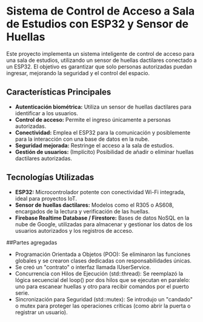 # Sistema de Control de Acceso a Sala de Estudios con ESP32 y Sensor de Huellas

Este proyecto implementa un sistema inteligente de control de acceso para una sala de estudios, utilizando un sensor de huellas dactilares conectado a un ESP32. El objetivo es garantizar que solo personas autorizadas puedan ingresar, mejorando la seguridad y el control del espacio.

## Características Principales

* **Autenticación biométrica:** Utiliza un sensor de huellas dactilares para identificar a los usuarios.
* **Control de acceso:** Permite el ingreso únicamente a personas autorizadas.
* **Conectividad:** Emplea el ESP32 para la comunicación y posiblemente para la interacción con una base de datos en la nube.
* **Seguridad mejorada:** Restringe el acceso a la sala de estudios.
* **Gestión de usuarios:** (Implícito) Posibilidad de añadir o eliminar huellas dactilares autorizadas.

##  Tecnologías Utilizadas

* **ESP32:** Microcontrolador potente con conectividad Wi-Fi integrada, ideal para proyectos IoT.
* **Sensor de huellas dactilares:** Modelos como el R305 o AS608, encargados de la lectura y verificación de las huellas.
* **Firebase Realtime Database / Firestore:** Bases de datos NoSQL en la nube de Google, utilizadas para almacenar y gestionar los datos de los usuarios autorizados y los registros de acceso.

##Partes agregadas

* Programación Orientada a Objetos (POO): Se eliminaron las funciones globales y se crearon clases dedicadas con responsabilidades únicas.
* Se creó un "contrato" o interfaz llamada IUserService.
* Concurrencia con Hilos de Ejecución (std::thread): Se reemplazó la lógica secuencial del loop() por dos hilos que se ejecutan en paralelo: uno para escanear huellas y otro para recibir comandos por el puerto serie.
* Sincronización para Seguridad (std::mutex): Se introdujo un "candado" o mutex para proteger las operaciones críticas (como abrir la puerta o registrar un usuario).
